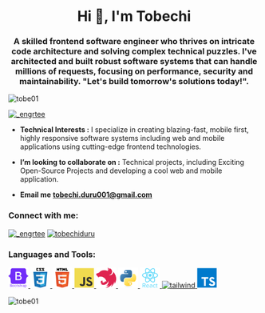 <h1 align="center">Hi 👋, I'm Tobechi</h1>
<h3 align="center">A skilled frontend software engineer who thrives on intricate code architecture and solving complex technical puzzles. I've architected and built robust software systems that can handle millions of requests, focusing on performance, security and maintainability. "Let's build tomorrow's solutions today!".</h3>

<p align="left"> <img src="https://komarev.com/ghpvc/?username=tobe01&label=Profile%20views&color=0e75b6&style=flat" alt="tobe01" /> </p>

<p align="left"> <a href="https://twitter.com/_engrtee" target="blank"><img src="https://img.shields.io/twitter/follow/_engrtee?logo=twitter&style=for-the-badge" alt="_engrtee" /></a> </p>

- **Technical Interests :** I specialize in creating blazing-fast, mobile first, highly responsive software systems including web and mobile applications using cutting-edge frontend technologies.

- **I’m looking to collaborate on :** Technical projects, including Exciting Open-Source Projects and developing a cool web and mobile application.

- **Email me** **tobechi.duru001@gmail.com**

<h3 align="left">Connect with me:</h3>
<p align="left">
<a href="https://twitter.com/_engrtee" target="blank"><img align="center" src="https://raw.githubusercontent.com/rahuldkjain/github-profile-readme-generator/master/src/images/icons/Social/twitter.svg" alt="_engrtee" height="30" width="40" /></a>
<a href="https://linkedin.com/in/tobechiduru" target="blank"><img align="center" src="https://raw.githubusercontent.com/rahuldkjain/github-profile-readme-generator/master/src/images/icons/Social/linked-in-alt.svg" alt="tobechiduru" height="30" width="40" /></a>
</p>

<h3 align="left">Languages and Tools:</h3>
<p align="left"> <a href="https://getbootstrap.com" target="_blank" rel="noreferrer"> <img src="https://raw.githubusercontent.com/devicons/devicon/master/icons/bootstrap/bootstrap-plain-wordmark.svg" alt="bootstrap" width="40" height="40"/> </a> <a href="https://www.w3schools.com/css/" target="_blank" rel="noreferrer"> <img src="https://raw.githubusercontent.com/devicons/devicon/master/icons/css3/css3-original-wordmark.svg" alt="css3" width="40" height="40"/> </a> <a href="https://www.w3.org/html/" target="_blank" rel="noreferrer"> <img src="https://raw.githubusercontent.com/devicons/devicon/master/icons/html5/html5-original-wordmark.svg" alt="html5" width="40" height="40"/> </a> <a href="https://developer.mozilla.org/en-US/docs/Web/JavaScript" target="_blank" rel="noreferrer"> <img src="https://raw.githubusercontent.com/devicons/devicon/master/icons/javascript/javascript-original.svg" alt="javascript" width="40" height="40"/> </a> <a href="https://nestjs.com/" target="_blank" rel="noreferrer"> <img src="https://raw.githubusercontent.com/devicons/devicon/master/icons/nestjs/nestjs-plain.svg" alt="nestjs" width="40" height="40"/> </a> <a href="https://www.python.org" target="_blank" rel="noreferrer"> <img src="https://raw.githubusercontent.com/devicons/devicon/master/icons/python/python-original.svg" alt="python" width="40" height="40"/> </a> <a href="https://reactjs.org/" target="_blank" rel="noreferrer"> <img src="https://raw.githubusercontent.com/devicons/devicon/master/icons/react/react-original-wordmark.svg" alt="react" width="40" height="40"/> </a> <a href="https://tailwindcss.com/" target="_blank" rel="noreferrer"> <img src="https://www.vectorlogo.zone/logos/tailwindcss/tailwindcss-icon.svg" alt="tailwind" width="40" height="40"/> </a> <a href="https://www.typescriptlang.org/" target="_blank" rel="noreferrer"> <img src="https://raw.githubusercontent.com/devicons/devicon/master/icons/typescript/typescript-original.svg" alt="typescript" width="40" height="40"/> </a> </p>

<p><img align="center" src="https://github-readme-stats.vercel.app/api/top-langs?username=tobe01&show_icons=true&locale=en&layout=compact" alt="tobe01" /></p>

